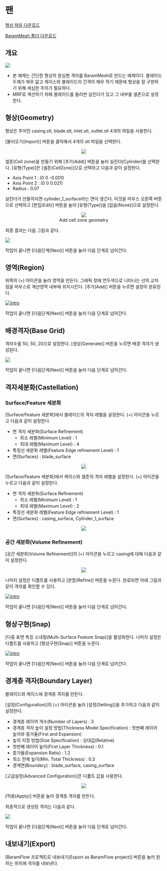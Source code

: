 # 팬

[형상 파일 다운로드](https://drive.google.com/file/d/1Z_PLXsIe-niyzrYEHUTkhZkboLs5eeSP/view?usp=sharing) 

[BaramMesh 폴더 다운로드](https://drive.google.com/file/d/1tGAmauRlTQr1k_YRxYIMAeVFqLozNoS8/view?usp=sharing)

## 개요 

[![](https://github.com/nextfoam/baram-pages/raw/main/screenshots/fan/intro.png)](https://github.com/nextfoam/baram-pages/raw/main/screenshots/fan/intro.png)

* 본 예제는 간단한 형상의 원심팬 격자를 BaramMesh로 만드는 예제이다. 블레이드 두께가 매우 앏고 케이스와 블레이드의 간격이 매우 작기 때문에 형상을 잘 구현하기 위해 세심한 주의가 필요하다.
* MRF로 계산하기 위해 블레이드를 둘러싼 실린더가 있고 그 내부를 셀존으로 설정한다. 

## 형상(Geometry)

형상은 주어진 casing.stl, blade.stl, inlet.stl, outlet.stl 4개의 파일을 사용한다. 

[불러오기(Import)] 버튼을 클릭해서 4개의 stl 파일을 선택한다.

<p align='center'>
    <img src="https://github.com/nextfoam/baram-pages/raw/main/screenshots/mesh/fan/importSTL.png"  >
    <br> 
</p>

셀존(Cell zone)을 만들기 위해 [추가(Add)] 버튼을 눌러 실린더(Cylinder)를 선택한다. [유형(Type)]은 [셀존(CellZone)]으로 선택하고 다음과 같이 설정한다.

+ Axis Point 1 : (0 0 -0.001)
+ Axis Point 2 : (0 0 0.021)
+ Radius : 0.07

실린더가 만들어지면 cylinder\_1\_surface라는 면이 생긴다. 이것을 마우스 오른쪽 버튼으로 선택하고 [편집(Edit)] 버튼을 눌러 [유형(Type)]을 [없음(None)]으로 설정한다.

<p align='center'>
    <img src="https://github.com/nextfoam/baram-pages/raw/main/screenshots/mesh/fan/createCylinder.png"  >
    <br> Add cell zone geometry
</p>

최종 결과는 다음 그림과 같다.

[![](https://github.com/nextfoam/baram-pages/raw/main/screenshots/mesh/fan/geom1.png)](https://github.com/nextfoam/baram-pages/raw/main/screenshots/mesh/fan/geom1.png)

작업이 끝나면 [다음단계(Next)] 버튼을 눌러 다음 단계로 넘어간다.

<!-------------------------------------------------------------------------------------------------->
## 영역(Region)

위쪽의 (+) 아이콘을 눌러 영역을 만든다. 그래픽 창에 연두색으로 나타나는 선의 교차점을 마우스로 계산영역 내부에 위치시킨다. [추가(Add)] 버튼을 누르면 설정이 완료된다.

[![intro](https://github.com/nextfoam/baram-pages/raw/main/screenshots/mesh/fan/region.png)](https://github.com/nextfoam/baram-pages/raw/main/screenshots/mesh/fan/region.png)

작업이 끝나면 [다음단계(Next)] 버튼을 눌러 다음 단계로 넘어간다.

<!-------------------------------------------------------------------------------------------------->
## 배경격자(Base Grid)

격자수를 50, 50, 20으로 설정한다. [생성(Generate)] 버튼을 누르면 배경 격자가 생성된다.

[![](https://github.com/nextfoam/baram-pages/raw/main/screenshots/mesh/fan/baseGrid.png)](https://github.com/nextfoam/baram-pages/raw/main/screenshots/mesh/fan/baseGrid.png)

작업이 끝나면 [다음단계(Next)] 버튼을 눌러 다음 단계로 넘어간다.

<!-------------------------------------------------------------------------------------------------->
## 격자세분화(Castellation)

### Surface/Feature 세분화

[Surface/Feature 세분화]에서 블레이드의 격자 레벨을 설정한다. (+) 아이콘을 누르고 다음과 같이 설정한다.

+ 면 격자 세분화(Surface Refinement)
    + 최소 레벨(Minimum Level) : 1
    + 최대 레벨(Maximum Level) : 4
+ 특징선 세분화 레벨(Feature Edge refinement Level) : 1
+ 면(Surfaces) : blade\_surface

<p style="text-align: center">
    <img src="https://github.com/nextfoam/baram-pages/raw/main/screenshots/mesh/fan/fan_refine_blade.png"><br> 
</p>

[Surface/Feature 세분화]에서 케이스와 셀존의 격자 레벨을 설정한다. (+) 아이콘을 누르고 다음과 같이 설정한다.

+ 면 격자 세분화(Surface Refinement)
    + 최소 레벨(Minimum Level) : 1
    + 최대 레벨(Maximum Level) : 2
+ 특징선 세분화 레벨(Feature Edge refinement Level) : 1
+ 면(Surfaces) : casing\_surface, Cylinder\_1\_surface

<p style="text-align: center">
    <img src="https://github.com/nextfoam/baram-pages/raw/main/screenshots/mesh/fan/fan_refine_case.png"><br> 
</p>

### 공간 세분화(Volume Refinement)

[공간 세분화(Volume Refinement)]의 (+) 아이콘을 누르고 casing에 대해 다음과 같이 설정한다. 

<p style="text-align: center">
    <img src="https://github.com/nextfoam/baram-pages/raw/main/screenshots/mesh/fan/volumeRefine.png"><br> 
</p>

나머지 설정은 디폴트를 사용하고 [분할(Refine)] 버튼을 누른다. 완료되면 아래 그림과 같이 격자를 확인할 수 있다.

[![intro](https://github.com/nextfoam/baram-pages/raw/main/screenshots/mesh/fan/refineResult.png)](https://github.com/nextfoam/baram-pages/raw/main/screenshots/mesh/fan/refineResult.png)

작업이 끝나면 [다음단계(Next)] 버튼을 눌러 다음 단계로 넘어간다.

<!-------------------------------------------------------------------------------------------------->
## 형상구현(Snap)

[다중 표면 특징 스내핑(Multi-Surface Feature Snap)]을 활성화한다. 나머지 설정은 디폴트를 사용하고 [형상구현(Snap)] 버튼을 누른다.

[![intro](https://github.com/nextfoam/baram-pages/raw/main/screenshots/mesh/fan/snap.png)](https://github.com/nextfoam/baram-pages/raw/main/screenshots/mesh/fan/snap.png)

작업이 끝나면 [다음단계(Next)] 버튼을 눌러 다음 단계로 넘어간다.

<!-------------------------------------------------------------------------------------------------->
## 경계층 격자(Boundary Layer)

블레이드와 케이스에 경계층 격자를 만든다. 

[설정(Configuration)]의 (+) 아이콘을 눌러 [설정(Setting)]을 추가하고 다음과 같이 설정한다.

+ 경계층 레이어 개수(Number of Layers) : 3
+ 경계층 격자 높이 설정 방법(Thickness Model Specification) : 첫번째 레이어 높이와 증가율(First and Expansion)
+ 높이 지정 방법(Size Specification) : 상대값(Relative)
+ 첫번째 레이어 높이(First Layer Thickness) : 0.1
+ 증가율(Expansion Ratio) : 1.2
+ 최소 전체 높이(Min. Total Thickness) : 0.3
+ 경계면(Boundary) : blade\_surface, casing\_surface

[고급설정(Advanced Configuration)]은 디폹트 값을 사용한다.

<p style="text-align: center">
    <img src="https://github.com/nextfoam/baram-pages/raw/main/screenshots/mesh/fan/fan_layer.png"><br> 
</p>


[적용(Apply)] 버튼을 눌러 경계층 격자를 만든다.

최종적으로 생성된 격자는 다음과 같다. 

[![](https://github.com/nextfoam/baram-pages/raw/main/screenshots/mesh/fan/fan_final.png)](https://github.com/nextfoam/baram-pages/raw/main/screenshots/mesh/fan/fan_final.png)

작업이 끝나면 [다음단계(Next)] 버튼을 눌러 다음 단계로 넘어간다.

<!-------------------------------------------------------------------------------------------------->
## 내보내기(Export)

[BaramFlow 프로젝트로 내보내기(Export as BaramFlow project)] 버튼을 눌러 원하는 위치에 격자를 내보낸다.
